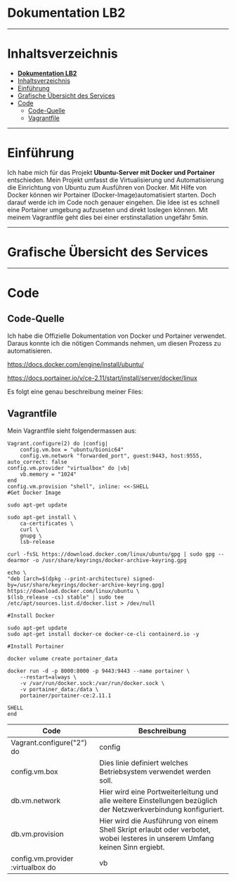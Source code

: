 # **Dokumentation LB2**

---

# Inhaltsverzeichnis

- [**Dokumentation LB2**](#dokumentation-lb2)
- [Inhaltsverzeichnis](#inhaltsverzeichnis)
- [Einführung](#einführung)
- [Grafische Übersicht des Services](#grafische-übersicht-des-services)
- [Code](#code)
	- [Code-Quelle](#code-quelle)
	- [Vagrantfile](#vagrantfile)

---

# Einführung

Ich habe mich für das Projekt **Ubuntu-Server mit Docker und Portainer** entschieden.
Mein Projekt umfasst die Virtualisierung und Automatisierung die Einrichtung von Ubuntu zum 
Ausführen von Docker. Mit Hilfe von Docker können wir Portainer (Docker-Image)automatisiert starten. Doch darauf werde ich im Code noch genauer eingehen. 
Die Idee ist es schnell eine Portainer umgebung aufzuseten und direkt loslegen können. Mit meinem Vagrantfile geht dies bei einer erstinstallation ungefähr 5min. 

---
<a name="grafische"></a>
# Grafische Übersicht des Services

---

# Code

## Code-Quelle

Ich habe die Offizielle Dokumentation von Docker und Portainer verwendet. Daraus konnte ich die nötigen Commands nehmen, um diesen Prozess zu automatisieren. 

https://docs.docker.com/engine/install/ubuntu/ 

https://docs.portainer.io/v/ce-2.11/start/install/server/docker/linux

Es folgt eine genau beschreibung meiner Files:

## Vagrantfile

Mein Vagrantfile sieht folgendermassen aus:


	Vagrant.configure(2) do |config|
		config.vm.box = "ubuntu/bionic64"
		config.vm.network "forwarded_port", guest:9443, host:9555, auto_correct: false  
	config.vm.provider "virtualbox" do |vb|
		vb.memory = "1024"
	end
	config.vm.provision "shell", inline: <<-SHELL
	#Get Docker Image

	sudo apt-get update

	sudo apt-get install \
		ca-certificates \
		curl \
		gnupg \
		lsb-release

	curl -fsSL https://download.docker.com/linux/ubuntu/gpg | sudo gpg --dearmor -o /usr/share/keyrings/docker-archive-keyring.gpg

	echo \
	"deb [arch=$(dpkg --print-architecture) signed-by=/usr/share/keyrings/docker-archive-keyring.gpg] https://download.docker.com/linux/ubuntu \
	$(lsb_release -cs) stable" | sudo tee /etc/apt/sources.list.d/docker.list > /dev/null

	#Install Docker

	sudo apt-get update
	sudo apt-get install docker-ce docker-ce-cli containerd.io -y

	#Install Portainer

	docker volume create portainer_data

	docker run -d -p 8000:8000 -p 9443:9443 --name portainer \
		--restart=always \
		-v /var/run/docker.sock:/var/run/docker.sock \
		-v portainer_data:/data \
		portainer/portainer-ce:2.11.1
	
	SHELL
	end




| Code| Beschreibung|
| --------------| -----------------|
| Vagrant.configure("2") do |config| | Diese Zeile im Code beschreibt die API Version. |
| config.vm.box | Dies linie definiert welches Betriebsystem verwendet werden soll. |
| db.vm.network | Hier wird eine Portweiterleitung und alle weitere Einstellungen bezüglich der Netzwerkverbindung konfiguriert. |
| db.vm.provision | Hier wird die Ausführung von einem Shell Skript erlaubt oder verbotet, wobei lesteres in unserem Umfang keinen Sinn ergiebt. |
| config.vm.provider :virtualbox do |vb| | Hier entscheiden wir uns für einen Hypervisor der unser VM beherbergt. Zudem können wir noch Ressourcen zuteilen. |


